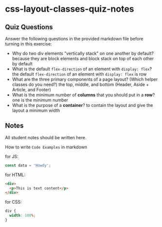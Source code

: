 # css-layout-classes-quiz-notes

## Quiz Questions

Answer the following questions in the provided markdown file before turning in this exercise:

- Why do two div elements "vertically stack" on one another by default?
  because they are block elements and block stack on top of each other by default
- What is the default `flex-direction` of an element with `display: flex`?
  the default `flex-direction` of an element with `display: flex` is row
- What are the three primary components of a page layout? (Which helper classes do you need?)
  the top, middle, and bottom (Header, Aside + Article, and Footer)
- What is the minimum number of **columns** that you should put in a **row**?
  one is the minimum number
- What is the purpose of a **container**?
  to contain the layout and give the layout a minimum width

## Notes

All student notes should be written here.

How to write `Code Examples` in markdown

for JS:

```javascript
const data = 'Howdy';
```

for HTML:

```html
<div>
  <p>This is text content</p>
</div>
```

for CSS:

```css
div {
  width: 100%;
}
```

